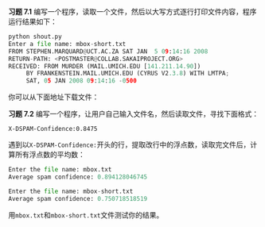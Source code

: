 **习题 7.1**
编写一个程序，读取一个文件，然后以大写方式逐行打印文件内容，程序运行结果如下：
```python
python shout.py
Enter a file name: mbox-short.txt
FROM STEPHEN.MARQUARD@UCT.AC.ZA SAT JAN  5 09:14:16 2008
RETURN-PATH: <POSTMASTER@COLLAB.SAKAIPROJECT.ORG>
RECEIVED: FROM MURDER (MAIL.UMICH.EDU [141.211.14.90])
     BY FRANKENSTEIN.MAIL.UMICH.EDU (CYRUS V2.3.8) WITH LMTPA;
     SAT, 05 JAN 2008 09:14:16 -0500
```

你可以从下面地址下载文件：
[](/www.py4e.com/code3/mbox-short.txt)


**习题 7.2**
编写一个程序，让用户自己输入文件名，然后读取文件，寻找下面格式：
```
X-DSPAM-Confidence:0.8475
```
遇到以`X-DSPAM-Confidence:`开头的行，提取改行中的浮点数，读取完文件后，计算所有浮点数的平均数：
```python
Enter the file name: mbox.txt
Average spam confidence: 0.894128046745

Enter the file name: mbox-short.txt
Average spam confidence: 0.750718518519
```
用`mbox.txt`和`mbox-short.txt`文件测试你的结果。




